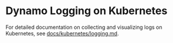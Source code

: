 # Dynamo Logging on Kubernetes

For detailed documentation on collecting and visualizing logs on Kubernetes, see [docs/kubernetes/logging.md](../../docs/kubernetes/logging.md).
